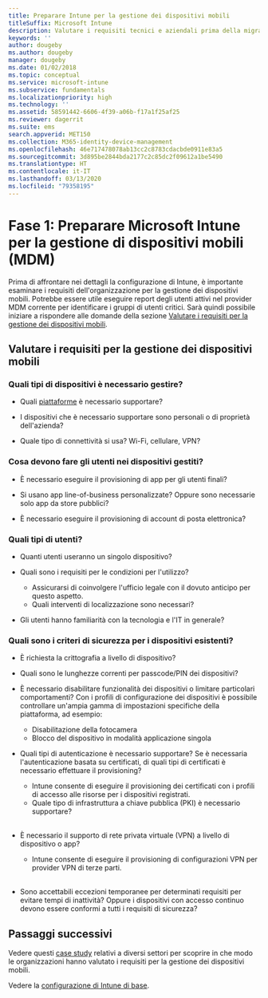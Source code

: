 ```yaml
---
title: Preparare Intune per la gestione dei dispositivi mobili
titleSuffix: Microsoft Intune
description: Valutare i requisiti tecnici e aziendali prima della migrazione a Microsoft Intune.
keywords: ''
author: dougeby
ms.author: dougeby
manager: dougeby
ms.date: 01/02/2018
ms.topic: conceptual
ms.service: microsoft-intune
ms.subservice: fundamentals
ms.localizationpriority: high
ms.technology: ''
ms.assetid: 58591442-6606-4f39-a06b-f17a1f25af25
ms.reviewer: dagerrit
ms.suite: ems
search.appverid: MET150
ms.collection: M365-identity-device-management
ms.openlocfilehash: 46e717478078ab13cc2c8783cdacbde0911e83a5
ms.sourcegitcommit: 3d895be2844bda2177c2c85dc2f09612a1be5490
ms.translationtype: HT
ms.contentlocale: it-IT
ms.lasthandoff: 03/13/2020
ms.locfileid: "79358195"
---
```

# <a name="phase-1-prepare-microsoft-intune-for-mobile-device-management-mdm"></a>Fase 1: Preparare Microsoft Intune per la gestione di dispositivi mobili (MDM)

Prima di affrontare nei dettagli la configurazione di Intune, è importante esaminare i requisiti dell'organizzazione per la gestione dei dispositivi mobili. Potrebbe essere utile eseguire report degli utenti attivi nel provider MDM corrente per identificare i gruppi di utenti critici. Sarà quindi possibile iniziare a rispondere alle domande della sezione [Valutare i requisiti per la gestione dei dispositivi mobili](migration-guide-prepare.md#assess-mdm-requirements).

## <a name="assess-mdm-requirements"></a>Valutare i requisiti per la gestione dei dispositivi mobili

### <a name="what-kinds-of-devices-do-you-need-to-manage"></a>Quali tipi di dispositivi è necessario gestire?

- Quali [piattaforme](supported-devices-browsers.md) è necessario supportare?

- I dispositivi che è necessario supportare sono personali o di proprietà dell'azienda?

- Quale tipo di connettività si usa? Wi-Fi, cellulare, VPN?

### <a name="what-do-your-users-need-to-do-on-managed-devices"></a>Cosa devono fare gli utenti nei dispositivi gestiti?

- È necessario eseguire il provisioning di app per gli utenti finali?

- Si usano app line-of-business personalizzate? Oppure sono necessarie solo app da store pubblici?

- È necessario eseguire il provisioning di account di posta elettronica?

### <a name="what-kinds-of-users"></a>Quali tipi di utenti?

- Quanti utenti useranno un singolo dispositivo?

- Quali sono i requisiti per le condizioni per l'utilizzo?

  - Assicurarsi di coinvolgere l'ufficio legale con il dovuto anticipo per questo aspetto.
  - Quali interventi di localizzazione sono necessari?

- Gli utenti hanno familiarità con la tecnologia e l'IT in generale?

### <a name="what-is-your-device-security-policy"></a>Quali sono i criteri di sicurezza per i dispositivi esistenti?

- È richiesta la crittografia a livello di dispositivo?

- Quali sono le lunghezze correnti per passcode/PIN dei dispositivi?

- È necessario disabilitare funzionalità dei dispositivi o limitare particolari comportamenti? Con i profili di configurazione dei dispositivi è possibile controllare un'ampia gamma di impostazioni specifiche della piattaforma, ad esempio:
  - Disabilitazione della fotocamera
  - Blocco del dispositivo in modalità applicazione singola<br/>

- Quali tipi di autenticazione è necessario supportare? Se è necessaria l'autenticazione basata su certificati, di quali tipi di certificati è necessario effettuare il provisioning?
  - Intune consente di eseguire il provisioning dei certificati con i profili di accesso alle risorse per i dispositivi registrati.
  - Quale tipo di infrastruttura a chiave pubblica (PKI) è necessario supportare?
  <br></br>
- È necessario il supporto di rete privata virtuale (VPN) a livello di dispositivo o app?

  - Intune consente di eseguire il provisioning di configurazioni VPN per provider VPN di terze parti.
  <br/><br/>
- Sono accettabili eccezioni temporanee per determinati requisiti per evitare tempi di inattività? Oppure i dispositivi con accesso continuo devono essere conformi a tutti i requisiti di sicurezza?

## <a name="next-steps"></a>Passaggi successivi
Vedere questi [case study](https://customers.microsoft.com/story/mwh-global-now-part-of-stantec-secures-mobile-devices-with-intune) relativi a diversi settori per scoprire in che modo le organizzazioni hanno valutato i requisiti per la gestione dei dispositivi mobili.

Vedere la [configurazione di Intune di base](migration-guide-setup.md).
